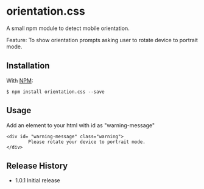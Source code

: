 orientation.css
====================

A small npm module to detect mobile orientation.

Feature: To show orientation prompts asking user to rotate device to portrait mode.

## Installation

With [NPM](http://npmjs.com):

	$ npm install orientation.css --save

## Usage

  Add an element to your html with id as "warning-message"

	<div id= "warning-message" class="warning">
      		Please rotate your device to portrait mode.
	</div>

## Release History

* 1.0.1 Initial release
